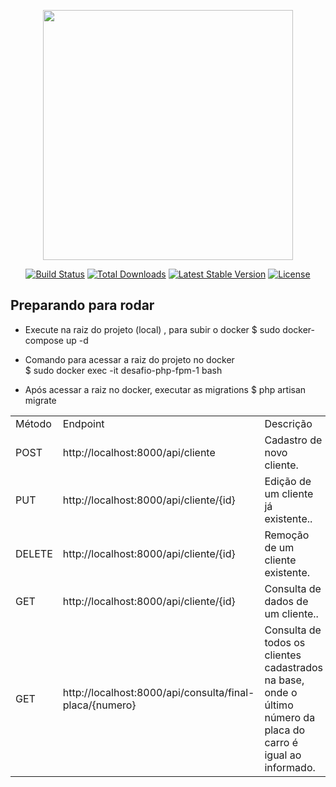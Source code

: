 <p align="center"><a href="https://laravel.com" target="_blank"><img src="https://raw.githubusercontent.com/laravel/art/master/logo-lockup/5%20SVG/2%20CMYK/1%20Full%20Color/laravel-logolockup-cmyk-red.svg" width="400"></a></p>

<p align="center">
<a href="https://travis-ci.org/laravel/framework"><img src="https://travis-ci.org/laravel/framework.svg" alt="Build Status"></a>
<a href="https://packagist.org/packages/laravel/framework"><img src="https://img.shields.io/packagist/dt/laravel/framework" alt="Total Downloads"></a>
<a href="https://packagist.org/packages/laravel/framework"><img src="https://img.shields.io/packagist/v/laravel/framework" alt="Latest Stable Version"></a>
<a href="https://packagist.org/packages/laravel/framework"><img src="https://img.shields.io/packagist/l/laravel/framework" alt="License"></a>
</p>

## Preparando para rodar

- Execute na raiz do projeto (local) , para subir o docker
 $ sudo docker-compose up -d 

- Comando para acessar a raiz do projeto no docker                           
 $ sudo docker exec -it desafio-php-fpm-1  bash   

- Após acessar a raiz no docker, executar as migrations
 $ php artisan migrate


<table>
    <tr>
       <td>Método</td>   	
       <td>Endpoint</td>    	
       <td>Descrição</td>
    </tr>
    <tr>
       <td>POST</td>   	
       <td>http://localhost:8000/api/cliente</td>    	
       <td>Cadastro de novo cliente.</td>
    </tr>
    <tr>
       <td>PUT	</td>   	
       <td>http://localhost:8000/api/cliente/{id}</td>    	
       <td>Edição de um cliente já existente..</td>
    </tr>
    <tr>
       <td>DELETE	</td>   	
       <td>http://localhost:8000/api/cliente/{id}</td>    	
       <td>Remoção de um cliente existente.</td>
    </tr>
    <tr>
       <td>GET	</td>   	
       <td>http://localhost:8000/api/cliente/{id}</td>    	
       <td>Consulta de dados de um cliente..</td>
    </tr>
    <tr>
       <td>GET	</td>   	
       <td>http://localhost:8000/api/consulta/final-placa/{numero}</td>    	
       <td>Consulta de todos os clientes cadastrados na base, onde o último número da placa do carro é igual ao informado.</td>
    </tr>
</table>	
